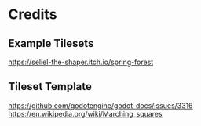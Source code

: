 # Credits

## Example Tilesets

https://seliel-the-shaper.itch.io/spring-forest

## Tileset Template

https://github.com/godotengine/godot-docs/issues/3316
https://en.wikipedia.org/wiki/Marching_squares
